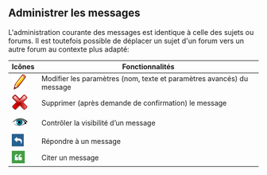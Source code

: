 ## Administrer les messages

L'administration courante des messages est identique à celle des sujets ou forums. Il est toutefois possible de déplacer un sujet d'un forum vers un autre forum au contexte plus adapté:

| Icônes | Fonctionnalités |
| --- | --- |
| <img width="32px" src="../assets/image99.svg"> | Modifier les paramètres (nom, texte et paramètres avancés) du message |
| <img width="32px" src="../assets/image100.svg"> | Supprimer (après demande de confirmation) le message |
| ![](../assets/image101.png) | Contrôler la visibilité d’un message |
| ![](../assets/image102.png) | Répondre à un message |
| ![](../assets/image104.png) | Citer un message |
